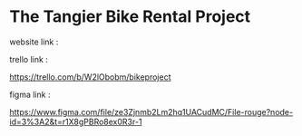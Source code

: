 <h1>The Tangier Bike Rental Project</h1>


website link :


trello link :

https://trello.com/b/W2lObobm/bikeproject


figma link :

https://www.figma.com/file/ze3Zjnmb2Lm2hq1UACudMC/File-rouge?node-id=3%3A2&t=r1X8gPBRo8ex0R3r-1

